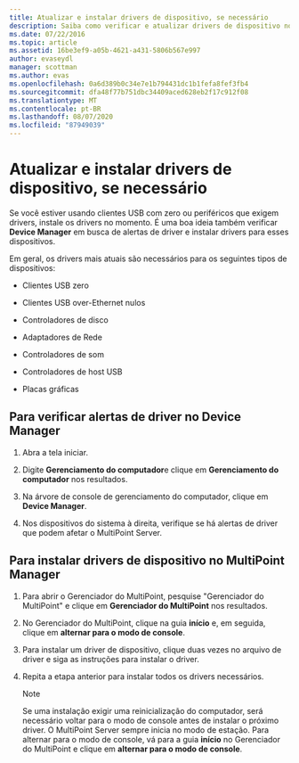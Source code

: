 ```yaml
---
title: Atualizar e instalar drivers de dispositivo, se necessário
description: Saiba como verificar e atualizar drivers de dispositivo nos serviços do MultiPoint
ms.date: 07/22/2016
ms.topic: article
ms.assetid: 16be3ef9-a05b-4621-a431-5806b567e997
author: evaseydl
manager: scottman
ms.author: evas
ms.openlocfilehash: 0a6d389b0c34e7e1b794431dc1b1fefa8fef3fb4
ms.sourcegitcommit: dfa48f77b751dbc34409aced628eb2f17c912f08
ms.translationtype: MT
ms.contentlocale: pt-BR
ms.lasthandoff: 08/07/2020
ms.locfileid: "87949039"
---
```

# <a name="update-and-install-device-drivers-if-needed"></a>Atualizar e instalar drivers de dispositivo, se necessário
Se você estiver usando clientes USB com zero ou periféricos que exigem drivers, instale os drivers no momento. É uma boa ideia também verificar **Device Manager** em busca de alertas de driver e instalar drivers para esses dispositivos.

Em geral, os drivers mais atuais são necessários para os seguintes tipos de dispositivos:

-   Clientes USB zero

-   Clientes USB over-Ethernet nulos

-   Controladores de disco

-   Adaptadores de Rede

-   Controladores de som

-   Controladores de host USB

-   Placas gráficas


## <a name="to-check-for-driver-alerts-in-device-manager"></a>Para verificar alertas de driver no Device Manager

1.  Abra a tela iniciar.

2.  Digite **Gerenciamento do computador**e clique em **Gerenciamento do computador** nos resultados.

3.  Na árvore de console de gerenciamento do computador, clique em **Device Manager**.

4.  Nos dispositivos do sistema à direita, verifique se há alertas de driver que podem afetar o MultiPoint Server.

## <a name="to-install-device-drivers-in-multipoint-manager"></a>Para instalar drivers de dispositivo no MultiPoint Manager

1.  Para abrir o Gerenciador do MultiPoint, pesquise "Gerenciador do MultiPoint" e clique em **Gerenciador do MultiPoint** nos resultados.

2.  No Gerenciador do MultiPoint, clique na guia **início** e, em seguida, clique em **alternar para o modo de console**.

3.  Para instalar um driver de dispositivo, clique duas vezes no arquivo de driver e siga as instruções para instalar o driver.

4.  Repita a etapa anterior para instalar todos os drivers necessários.

    > [!NOTE]
    > Se uma instalação exigir uma reinicialização do computador, será necessário voltar para o modo de console antes de instalar o próximo driver. O MultiPoint Server sempre inicia no modo de estação. Para alternar para o modo de console, vá para a guia **início** no Gerenciador do MultiPoint e clique em **alternar para o modo de console**.